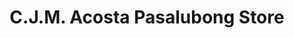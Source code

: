 ---
title: "C.J.M. Acosta Pasalubong Store"
url: /batangas-city/c-j-m-acosta-pasalubong-store/
shop: Süßwaren
---